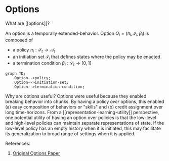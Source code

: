 # Options 

What are [[options]]?

An option is a temporally extended-behavior. Option $O_i = (\pi_i, \mathcal{I}_i, \beta_i)$ is composed of

* a policy $\pi_i: \mathcal{S}_t \rightarrow \mathcal{A}_t$
* an initiation set $\mathcal{I}_i$ that defines states where the policy may be enacted
* a termination condition $\beta_i : \mathcal{S}_t \rightarrow [0,1]$

```mermaid
graph TD;
    Option-->policy;
    Option-->initiation-set;
    Option-->termination-condition;
```

Why are options useful? Options were useful because they enabled breaking behavior into chunks. By having a policy *over* options, this enabled (a) easy composition of behaviors or "skills" and (b) credit assignment over long time-horizons. From a [[representation-learning-utility]] perspective, one potential utility of having an option over policies is that the low-level and high-level policies can maintain separate representations of state. If the low-level policy has an empty history when it is initiated, this may facilitate its generalization to broad range of settings when it is applied.

References:
1. [Original Options Paper](https://people.cs.umass.edu/~barto/courses/cs687/Sutton-Precup-Singh-AIJ99.pdf)
